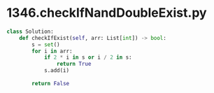 # 1346.checkIfNandDoubleExist.py
```python
class Solution:
    def checkIfExist(self, arr: List[int]) -> bool:
        s = set()
        for i in arr:
            if 2 * i in s or i / 2 in s:
                return True
            s.add(i)
        
        return False
```
